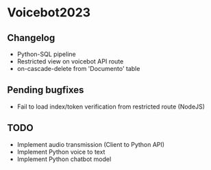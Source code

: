 # Voicebot2023

## Changelog
- Python-SQL pipeline
- Restricted view on voicebot API route
- on-cascade-delete from 'Documento' table

## Pending bugfixes
- Fail to load index/token verification from restricted route (NodeJS)

## TODO
- Implement audio transmission (Client to Python API)
- Implement Python voice to text
- Implement Python chatbot model
